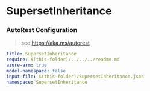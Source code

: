 # SupersetInheritance
### AutoRest Configuration
> see https://aka.ms/autorest

``` yaml
title: SupersetInheritance
require: $(this-folder)/../../../readme.md
azure-arm: true
model-namespace: false
input-file: $(this-folder)/SupersetInheritance.json
namespace: SupersetInheritance
```
